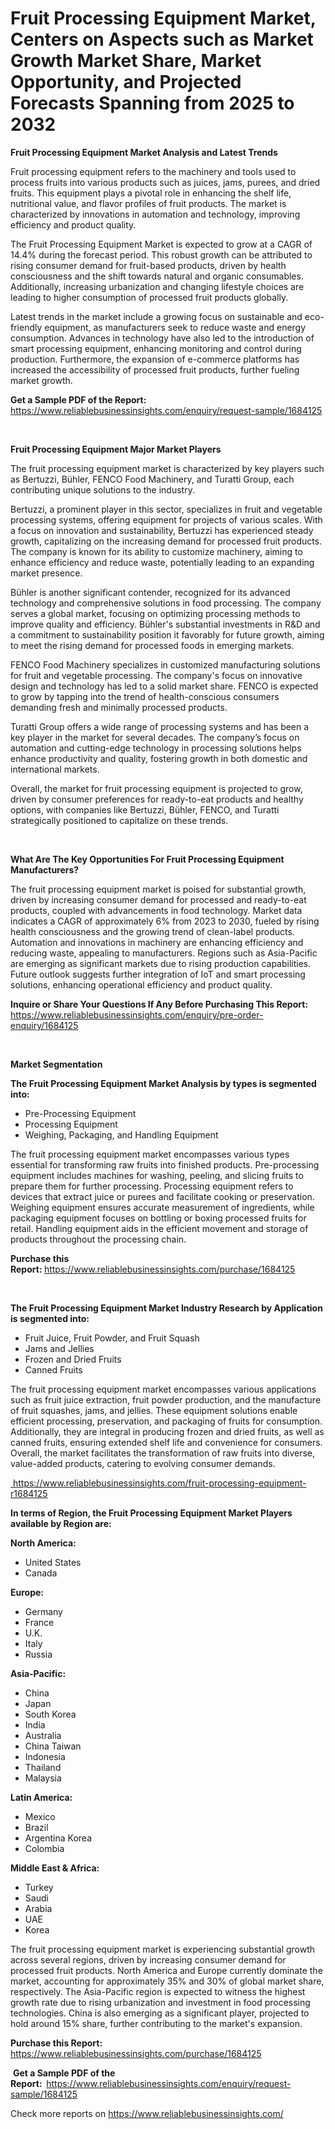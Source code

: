 <p><h1>Fruit Processing Equipment Market, Centers on Aspects such as Market Growth Market Share, Market Opportunity, and Projected Forecasts Spanning from 2025 to 2032</h1></p><p><strong>Fruit Processing Equipment Market Analysis and Latest Trends</strong></p>
<p><p>Fruit processing equipment refers to the machinery and tools used to process fruits into various products such as juices, jams, purees, and dried fruits. This equipment plays a pivotal role in enhancing the shelf life, nutritional value, and flavor profiles of fruit products. The market is characterized by innovations in automation and technology, improving efficiency and product quality.</p><p>The Fruit Processing Equipment Market is expected to grow at a CAGR of 14.4% during the forecast period. This robust growth can be attributed to rising consumer demand for fruit-based products, driven by health consciousness and the shift towards natural and organic consumables. Additionally, increasing urbanization and changing lifestyle choices are leading to higher consumption of processed fruit products globally. </p><p>Latest trends in the market include a growing focus on sustainable and eco-friendly equipment, as manufacturers seek to reduce waste and energy consumption. Advances in technology have also led to the introduction of smart processing equipment, enhancing monitoring and control during production. Furthermore, the expansion of e-commerce platforms has increased the accessibility of processed fruit products, further fueling market growth.</p></p>
<p><strong>Get a Sample PDF of the Report:&nbsp;</strong> <a href="https://www.reliablebusinessinsights.com/enquiry/request-sample/1684125?utm_campaign=2220&utm_medium=2&utm_source=Github&utm_content=ia&utm_term=20022025&utm_id=fruit-processing-equipment">https://www.reliablebusinessinsights.com/enquiry/request-sample/1684125</a></p>
<p>&nbsp;</p>
<p><strong>Fruit Processing Equipment Major Market Players</strong></p>
<p><p>The fruit processing equipment market is characterized by key players such as Bertuzzi, Bühler, FENCO Food Machinery, and Turatti Group, each contributing unique solutions to the industry. </p><p>Bertuzzi, a prominent player in this sector, specializes in fruit and vegetable processing systems, offering equipment for projects of various scales. With a focus on innovation and sustainability, Bertuzzi has experienced steady growth, capitalizing on the increasing demand for processed fruit products. The company is known for its ability to customize machinery, aiming to enhance efficiency and reduce waste, potentially leading to an expanding market presence.</p><p>Bühler is another significant contender, recognized for its advanced technology and comprehensive solutions in food processing. The company serves a global market, focusing on optimizing processing methods to improve quality and efficiency. Bühler's substantial investments in R&D and a commitment to sustainability position it favorably for future growth, aiming to meet the rising demand for processed foods in emerging markets.</p><p>FENCO Food Machinery specializes in customized manufacturing solutions for fruit and vegetable processing. The company's focus on innovative design and technology has led to a solid market share. FENCO is expected to grow by tapping into the trend of health-conscious consumers demanding fresh and minimally processed products.</p><p>Turatti Group offers a wide range of processing systems and has been a key player in the market for several decades. The company’s focus on automation and cutting-edge technology in processing solutions helps enhance productivity and quality, fostering growth in both domestic and international markets.</p><p>Overall, the market for fruit processing equipment is projected to grow, driven by consumer preferences for ready-to-eat products and healthy options, with companies like Bertuzzi, Bühler, FENCO, and Turatti strategically positioned to capitalize on these trends.</p></p>
<p>&nbsp;</p>
<p><strong>What Are The Key Opportunities For Fruit Processing Equipment Manufacturers?</strong></p>
<p><p>The fruit processing equipment market is poised for substantial growth, driven by increasing consumer demand for processed and ready-to-eat products, coupled with advancements in food technology. Market data indicates a CAGR of approximately 6% from 2023 to 2030, fueled by rising health consciousness and the growing trend of clean-label products. Automation and innovations in machinery are enhancing efficiency and reducing waste, appealing to manufacturers. Regions such as Asia-Pacific are emerging as significant markets due to rising production capabilities. Future outlook suggests further integration of IoT and smart processing solutions, enhancing operational efficiency and product quality.</p></p>
<p><strong>Inquire or Share Your Questions If Any Before Purchasing This Report:</strong> <a href="https://www.reliablebusinessinsights.com/enquiry/pre-order-enquiry/1684125?utm_campaign=2220&utm_medium=2&utm_source=Github&utm_content=ia&utm_term=20022025&utm_id=fruit-processing-equipment">https://www.reliablebusinessinsights.com/enquiry/pre-order-enquiry/1684125</a></p>
<p>&nbsp;</p>
<p><strong>Market Segmentation</strong></p>
<p><strong>The Fruit Processing Equipment Market Analysis by types is segmented into:</strong></p>
<p><ul><li>Pre-Processing Equipment</li><li>Processing Equipment</li><li>Weighing, Packaging, and Handling Equipment</li></ul></p>
<p><p>The fruit processing equipment market encompasses various types essential for transforming raw fruits into finished products. Pre-processing equipment includes machines for washing, peeling, and slicing fruits to prepare them for further processing. Processing equipment refers to devices that extract juice or purees and facilitate cooking or preservation. Weighing equipment ensures accurate measurement of ingredients, while packaging equipment focuses on bottling or boxing processed fruits for retail. Handling equipment aids in the efficient movement and storage of products throughout the processing chain.</p></p>
<p><strong>Purchase this Report:&nbsp;</strong><a href="https://www.reliablebusinessinsights.com/purchase/1684125?utm_campaign=2220&utm_medium=2&utm_source=Github&utm_content=ia&utm_term=20022025&utm_id=fruit-processing-equipment">https://www.reliablebusinessinsights.com/purchase/1684125</a></p>
<p>&nbsp;</p>
<p><strong>The Fruit Processing Equipment Market Industry Research by Application is segmented into:</strong></p>
<p><ul><li>Fruit Juice, Fruit Powder, and Fruit Squash</li><li>Jams and Jellies</li><li>Frozen and Dried Fruits</li><li>Canned Fruits</li></ul></p>
<p><p>The fruit processing equipment market encompasses various applications such as fruit juice extraction, fruit powder production, and the manufacture of fruit squashes, jams, and jellies. These equipment solutions enable efficient processing, preservation, and packaging of fruits for consumption. Additionally, they are integral in producing frozen and dried fruits, as well as canned fruits, ensuring extended shelf life and convenience for consumers. Overall, the market facilitates the transformation of raw fruits into diverse, value-added products, catering to evolving consumer demands.</p></p>
<p><a href="https://www.reliablebusinessinsights.com/fruit-processing-equipment-r1684125?utm_campaign=2220&utm_medium=2&utm_source=Github&utm_content=ia&utm_term=20022025&utm_id=fruit-processing-equipment">&nbsp;https://www.reliablebusinessinsights.com/fruit-processing-equipment-r1684125</a></p>
<p><strong>In terms of Region, the Fruit Processing Equipment Market Players available by Region are:</strong></p>
<p>
    <p> <strong> North America: </strong>
        <ul>
            <li>United States</li>
            <li>Canada</li>
        </ul>
        </p> 
    <p> <strong> Europe: </strong>
        <ul>
            <li>Germany</li>
            <li>France</li>
            <li>U.K.</li>
            <li>Italy</li>
            <li>Russia</li>
        </ul>
        </p> 
    <p> <strong> Asia-Pacific: </strong>
        <ul>
            <li>China</li>
            <li>Japan</li>
            <li>South Korea</li>
            <li>India</li>
            <li>Australia</li>
            <li>China Taiwan</li>
            <li>Indonesia</li>
            <li>Thailand</li>
            <li>Malaysia</li>
        </ul>
        </p> 
    <p> <strong> Latin America: </strong>
        <ul>
            <li>Mexico</li>
            <li>Brazil</li>
            <li>Argentina Korea</li>
            <li>Colombia</li>
        </ul>
        </p> 
    <p> <strong> Middle East & Africa: </strong>
        <ul>
            <li>Turkey</li>
            <li>Saudi</li>
            <li>Arabia</li>
            <li>UAE</li>
            <li>Korea</li>
        </ul>
    </p>
    </p>
<p><p>The fruit processing equipment market is experiencing substantial growth across several regions, driven by increasing consumer demand for processed fruit products. North America and Europe currently dominate the market, accounting for approximately 35% and 30% of global market share, respectively. The Asia-Pacific region is expected to witness the highest growth rate due to rising urbanization and investment in food processing technologies. China is also emerging as a significant player, projected to hold around 15% share, further contributing to the market's expansion.</p></p>
<p><strong>Purchase this Report: </strong><a href="https://www.reliablebusinessinsights.com/purchase/1684125?utm_campaign=2220&utm_medium=2&utm_source=Github&utm_content=ia&utm_term=20022025&utm_id=fruit-processing-equipment">https://www.reliablebusinessinsights.com/purchase/1684125</a></p>
<p>&nbsp;<strong>Get a Sample PDF of the Report:&nbsp;&nbsp;</strong><a href="https://www.reliablebusinessinsights.com/enquiry/request-sample/1684125?utm_campaign=2220&utm_medium=2&utm_source=Github&utm_content=ia&utm_term=20022025&utm_id=fruit-processing-equipment">https://www.reliablebusinessinsights.com/enquiry/request-sample/1684125</a></p>
<p><strong></strong></p>
<p>Check more reports on <a href="https://www.reliablebusinessinsights.com/?utm_campaign=2220&utm_medium=2&utm_source=Github&utm_content=ia&utm_term=20022025&utm_id=fruit-processing-equipment">https://www.reliablebusinessinsights.com/</a></p>